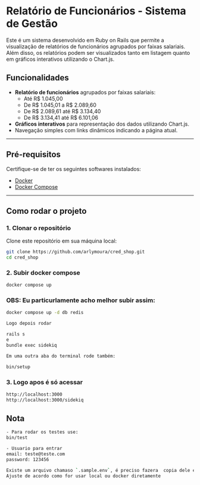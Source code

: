 # Relatório de Funcionários - Sistema de Gestão

Este é um sistema desenvolvido em Ruby on Rails que permite a visualização de relatórios de funcionários agrupados por faixas salariais. Além disso, os relatórios podem ser visualizados tanto em listagem quanto em gráficos interativos utilizando o Chart.js.

## Funcionalidades

- **Relatório de funcionários** agrupados por faixas salariais:
  - Até R$ 1.045,00
  - De R$ 1.045,01 a R$ 2.089,60
  - De R$ 2.089,61 até R$ 3.134,40
  - De R$ 3.134,41 até R$ 6.101,06
- **Gráficos interativos** para representação dos dados utilizando Chart.js.
- Navegação simples com links dinâmicos indicando a página atual.

---

## Pré-requisitos

Certifique-se de ter os seguintes softwares instalados:

- [Docker](https://www.docker.com/)
- [Docker Compose](https://docs.docker.com/compose/)

---

## Como rodar o projeto

### 1. Clonar o repositório
Clone este repositório em sua máquina local:
```bash
git clone https://github.com/arlymoura/cred_shop.git
cd cred_shop
```

### 2. Subir docker compose
```bash
docker compose up
```
### OBS: Eu particurlamente acho melhor subir assim:
```bash
docker compose up -d db redis

Logo depois rodar

rails s
e
bundle exec sidekiq

Em uma outra aba do terminal rode também:

bin/setup

```

### 3. Logo apos é só acessar
```bash
http://localhost:3000
http://localhost:3000/sidekiq
```


## Nota
```bash
- Para rodar os testes use:
bin/test

- Usuario para entrar
email: teste@teste.com
password: 123456

Existe um arquivo chamaso `.sample.env`, é preciso fazera  copia dele e salvar como .env
Ajuste de acordo como for usar local ou docker diretamente
```
